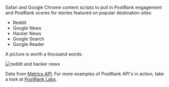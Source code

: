 Safari and Google Chrome content scripts to pull in PostRank engagement and PostRank scores for
stories featured on popular destination sites:

* Reddit
* Google News
* Hacker News
* Google Search
* Google Reader

A picture is worth a thousand words:

![reddit and hacker news](http://img.skitch.com/20100603-n8fnruw544qjxefai78hj6f4j6.png)

Data from [Metrics API](http://apidocs.postrank.com/Metrics-API). For more examples of PostRank
API's in action, take a look at [PostRank Labs](http://labs.postrank.com/).